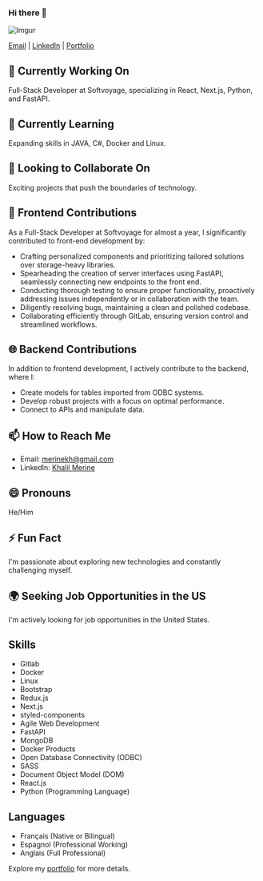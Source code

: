 ### Hi there 👋

![Imgur](https://i.imgur.com/b88yo2H.png)

[Email](mailto:merinekh@gmail.com) | [LinkedIn](https://www.linkedin.com/in/khalil-merine) | [Portfolio](https://www.khalilmerine.com)

## 🔭 Currently Working On
Full-Stack Developer at Softvoyage, specializing in React, Next.js, Python, and FastAPI.

## 🌱 Currently Learning
Expanding skills in JAVA, C#, Docker and Linux.

## 👯 Looking to Collaborate On
Exciting projects that push the boundaries of technology.

## 💬 Frontend Contributions
As a Full-Stack Developer at Softvoyage for almost a year, I significantly contributed to front-end development by:
- Crafting personalized components and prioritizing tailored solutions over storage-heavy libraries.
- Spearheading the creation of server interfaces using FastAPI, seamlessly connecting new endpoints to the front end.
- Conducting thorough testing to ensure proper functionality, proactively addressing issues independently or in collaboration with the team.
- Diligently resolving bugs, maintaining a clean and polished codebase.
- Collaborating efficiently through GitLab, ensuring version control and streamlined workflows.

## 🌐 Backend Contributions
In addition to frontend development, I actively contribute to the backend, where I:
- Create models for tables imported from ODBC systems.
- Develop robust projects with a focus on optimal performance.
- Connect to APIs and manipulate data.

## 📫 How to Reach Me
- Email: [merinekh@gmail.com](mailto:merinekh@gmail.com)
- LinkedIn: [Khalil Merine](https://www.linkedin.com/in/khalil-merine)

## 😄 Pronouns
He/Him

## ⚡ Fun Fact
I'm passionate about exploring new technologies and constantly challenging myself.

## 🌍 Seeking Job Opportunities in the US
I'm actively looking for job opportunities in the United States.

## Skills
- Gitlab
- Docker
- Linux
- Bootstrap
- Redux.js
- Next.js
- styled-components
- Agile Web Development
- FastAPI
- MongoDB
- Docker Products
- Open Database Connectivity (ODBC)
- SASS
- Document Object Model (DOM)
- React.js
- Python (Programming Language)

## Languages
- Français (Native or Bilingual)
- Espagnol (Professional Working)
- Anglais (Full Professional)

Explore my [portfolio](https://www.khalilmerine.com) for more details.

<!--
**merinekh/merinekh** is a ✨ _special_ ✨ repository because its `README.md` (this file) appears on your GitHub profile.

Here are some ideas to get you started:

- 🔭 I’m currently working on ...
- 🌱 I’m currently learning ...
- 👯 I’m looking to collaborate on ...
- 🤔 I’m looking for help with ...
- 💬 Ask me about ...
- 📫 How to reach me: ...
- 😄 Pronouns: ...
- ⚡ Fun fact: ...
-->
